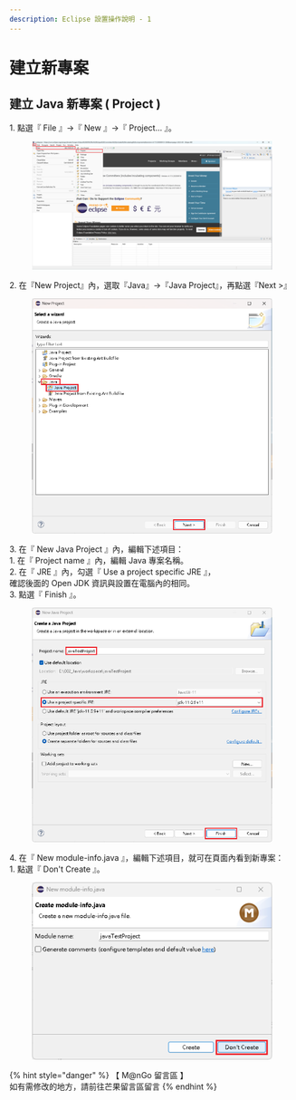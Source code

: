 ```yaml
---
description: Eclipse 設置操作說明 - 1
---
```


# 建立新專案

## 建立 Java 新專案 ( Project )

1\. 點選『 File 』->『 New 』->『 Project... 』。

<figure><img src="../../../../../.gitbook/assets/0022.png" alt=""><figcaption></figcaption></figure>

2\. 在『New Project』內，選取『Java』->『Java Project』，再點選『Next >』

<figure><img src="../../../../../.gitbook/assets/0023.png" alt=""><figcaption></figcaption></figure>

3\. 在『 New Java Project 』內，編輯下述項目：\
&#x20;   1\. 在『 Project name 』內，編輯 Java 專案名稱。\
&#x20;   2\. 在『 JRE 』內，勾選『 Use a project specific JRE 』，\
&#x20;       確認後面的 Open JDK 資訊與設置在電腦內的相同。\
&#x20;   3\. 點選『 Finish 』。

<figure><img src="../../../../../.gitbook/assets/0024.png" alt=""><figcaption></figcaption></figure>

4\. 在『 New module-info.java 』，編輯下述項目，就可在頁面內看到新專案：\
&#x20;   1\. 點選『 Don't Create 』。

<figure><img src="../../../../../.gitbook/assets/0025.png" alt=""><figcaption></figcaption></figure>



{% hint style="danger" %}
【 M@nGo 留言區 】\
如有需修改的地方，請前往芒果留言區留言
{% endhint %}
